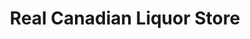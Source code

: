 ---
title: "Real Canadian Liquor Store"
url: /lloydminster/real-canadian-liquor-store/
shop: alcohol
---